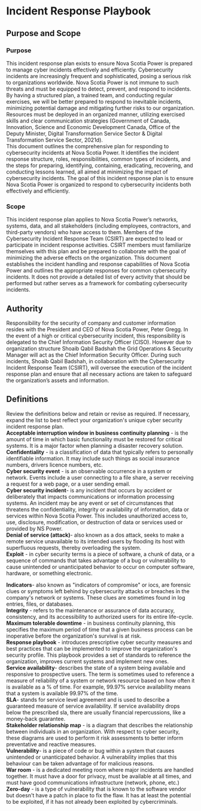 # Incident Response Playbook 
## Purpose and Scope
### Purpose
This incident response plan exists to ensure Nova Scotia Power is prepared to manage cyber incidents effectively and efficiently. Cybersecurity incidents are increasingly frequent and sophisticated, posing a serious risk to organizations worldwide. Nova Scotia Power is not immune to such threats and must be equipped to detect, prevent, and respond to incidents. By having a structured plan, a trained team, and conducting regular exercises, we will be better prepared to respond to inevitable incidents, minimizing potential damage and mitigating further risks to our organization. Resources must be deployed in an organized manner, utilizing exercised skills and clear communication strategies (Government of Canada, Innovation, Science and Economic Development Canada, Office of the Deputy Minister, Digital Transformation Service Sector & Digital Transformation Service Sector, 2021d).<br>
This document outlines the comprehensive plan for responding to cybersecurity incidents at Nova Scotia Power. It identifies the incident response structure, roles, responsibilities, common types of incidents, and the steps for preparing, identifying, containing, eradicating, recovering, and conducting lessons learned, all aimed at minimizing the impact of cybersecurity incidents.
The goal of this incident response plan is to ensure Nova Scotia Power is organized to respond to cybersecurity incidents both effectively and efficiently.
### Scope
This incident response plan applies to Nova Scotia Power’s networks, systems, data, and all stakeholders (including employees, contractors, and third-party vendors) who have access to them. Members of the Cybersecurity Incident Response Team (CSIRT) are expected to lead or participate in incident response activities. CSIRT members must familiarize themselves with this plan and be prepared to collaborate with the goal of minimizing the adverse effects on the organization.
This document establishes the incident handling and response capabilities of Nova Scotia Power and outlines the appropriate responses for common cybersecurity incidents. It does not provide a detailed list of every activity that should be performed but rather serves as a framework for combating cybersecurity incidents.
## Authority
Responsibility for the security of company and customer information resides with the President and CEO of Nova Scotia Power, Peter Gregg. In the event of a high or critical cybersecurity incident, this responsibility is delegated to the Chief Information Security Officer (CISO). However due to organization structure Shoaib Qabil Badshah the Grid Operations & Security
Manager will act as the Chief Information Security Officer. During such incidents, Shoaib Qabil Badshah, in collaboration with the Cybersecurity Incident Response Team (CSIRT), will oversee the execution of the incident response plan and ensure that all necessary actions are taken to safeguard the organization’s assets and information.

## Definitions
Review the definitions below and retain or revise as required. If necessary, expand the list to best reflect your organization's unique cyber security incident response plan.<br>
**Acceptable interruption window in business continuity planning** - is the amount of time in which basic functionality must be restored for critical systems. It is a major factor when planning a disaster recovery solution.<br>
**Confidentiality** - is a classification of data that typically refers to personally identifiable information. It may include such things as social insurance numbers, drivers licence numbers, etc.<br>
**Cyber security event** - is an observable occurrence in a system or network. Events include a user connecting to a file share, a server receiving a request for a web page, or a user sending email.<br>
**Cyber security incident**- is any incident that occurs by accident or deliberately that impacts communications or information processing systems. An incident may be any event or set of circumstances that threatens the confidentiality, integrity or availability of information, data or services within Nova Scotia Power. This includes unauthorized access to, use, disclosure, modification, or destruction of data or services used or provided by NS Power.<br>
**Denial of service (attack)**- also known as a dos attack, seeks to make a remote service unavailable to its intended users by flooding its host with superfluous requests, thereby overloading the system.<br>
**Exploit** -  in cyber security terms is a piece of software, a chunk of data, or a sequence of commands that takes advantage of a bug or vulnerability to cause unintended or unanticipated behavior to occur on computer software, hardware, or something electronic.<br>

**Indicators**- also known as "indicators of compromise" or iocs, are forensic clues or symptoms left behind by cybersecurity attacks or breaches in the company's network or systems. These clues are sometimes found in log entries, files, or databases.<br>
**Integrity** - refers to the maintenance or assurance of data accuracy, consistency, and its accessibility to authorized users for its entire life-cycle.<br>
**Maximum tolerable downtime** - in business continuity planning, this specifies the maximum period of time that a given business process can be inoperative before the organization's survival is at risk.<br>
**Response playbook** - introduces prescriptive cyber security measures and best practices that can be implemented to improve the organization's security profile. This playbook provides a set of standards to reference the organization, improves current systems and implement new ones.<br>
**Service availability**- describes the state of a system being available and responsive to prospective users. The term is sometimes used to reference a measure of reliability of a system or network resource based on how often it is available as a % of time. For example, 99.97% service availability means that a system is available 99.97% of the time.<br>
**SLA**- stands for service level agreement and is used to describe a guaranteed measure of service availability. If service availability drops below the prescribed sla, there are usually financial repercussions, like a money-back guarantee.<br>
**Stakeholder relationship map** - is a diagram that describes the relationship between individuals in an organization. With respect to cyber security, these diagrams are used to perform it risk assessments to better inform preventative and reactive measures.<br>
**Vulnerability**- is a piece of code or bug within a system that causes unintended or unanticipated behavior. A vulnerability implies that this behaviour can be taken advantage of for malicious reasons.<br>
**War room** -  is a dedicated meeting room where major incidents are handled together. It must have a door for privacy, must be available at all times, and must have good communications infrastructure (network, phone, etc.)<br>
**Zero-day** - is a type of vulnerability that is known to the software vendor but doesn't have a patch in place to fix the flaw. It has at least the potential to be exploited, if it has not already been exploited by cybercriminals.<br>

